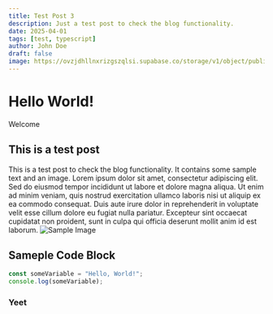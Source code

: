 ```yaml
---
title: Test Post 3
description: Just a test post to check the blog functionality.
date: 2025-04-01
tags: [test, typescript]
author: John Doe
draft: false
image: https://ovzjdhllnxrizgszqlsi.supabase.co/storage/v1/object/public/tech-hive/hero.webp
---
```

# Hello World!
Welcome

## This is a test post
This is a test post to check the blog functionality. It contains some sample text and an image.
Lorem ipsum dolor sit amet, consectetur adipiscing elit. Sed do eiusmod tempor incididunt ut labore et dolore magna aliqua. Ut enim ad minim veniam, quis nostrud exercitation ullamco laboris nisi ut aliquip ex ea commodo consequat. Duis aute irure dolor in reprehenderit in voluptate velit esse cillum dolore eu fugiat nulla pariatur. Excepteur sint occaecat cupidatat non proident, sunt in culpa qui officia deserunt mollit anim id est laborum.
![Sample Image](https://ovzjdhllnxrizgszqlsi.supabase.co/storage/v1/object/public/tech-hive/hero.webp)

## Sameple Code Block

```ts [somefile.ts]
const someVariable = "Hello, World!";
console.log(someVariable);
```

### Yeet